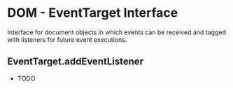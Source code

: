 # DOM - EventTarget Interface

Interface for document objects in which events can be received and tagged with listeners for future event executions.

## EventTarget.addEventListener

- TODO
